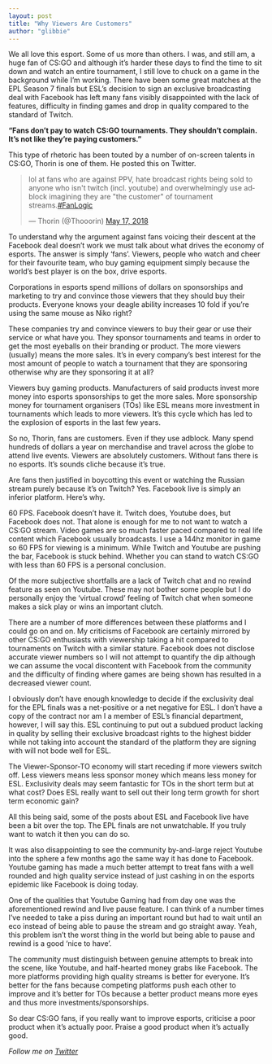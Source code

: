 ```yaml
---
layout: post
title: "Why Viewers Are Customers"
author: "glibbie"
---
```


We all love this esport. Some of us more than others. I was, and still am, a huge fan of CS:GO and although it’s harder these days to find the time to sit down and watch an entire tournament, I still love to chuck on a game in the background while I’m working. There have been some great matches at the EPL Season 7 finals but ESL’s decision to sign an exclusive broadcasting deal with Facebook has left many fans visibly disappointed with the lack of features, difficulty in finding games and drop in quality compared to the standard of Twitch. 

**“Fans don’t pay to watch CS:GO tournaments. They shouldn’t complain. It’s not like they’re paying customers.”**

This type of rhetoric has been touted by a number of on-screen talents in CS:GO, Thorin is one of them. He posted this on Twitter.

<blockquote class="twitter-tweet" data-lang="en"><p lang="en" dir="ltr">lol at fans who are against PPV, hate broadcast rights being sold to anyone who isn&#39;t twitch (incl. youtube) and overwhelmingly use adblock imagining they are &quot;the customer&quot; of tournament streams.<a href="https://twitter.com/hashtag/FanLogic?src=hash&amp;ref_src=twsrc%5Etfw">#FanLogic</a></p>&mdash; Thorin (@Thooorin) <a href="https://twitter.com/Thooorin/status/997226372404785152?ref_src=twsrc%5Etfw">May 17, 2018</a></blockquote>
<script async src="https://platform.twitter.com/widgets.js" charset="utf-8"></script>


To understand why the argument against fans voicing their descent at the Facebook deal doesn’t work we must talk about what drives the economy of esports. The answer is simply ‘fans’. Viewers, people who watch and cheer for their favourite team, who buy gaming equipment simply because the world’s best player is on the box, drive esports. 

Corporations in esports spend millions of dollars on sponsorships and marketing to try and convince those viewers that they should buy their products. Everyone knows your deagle ability increases 10 fold if you’re using the same mouse as Niko right? 

These companies try and convince viewers to buy their gear or use their service or what have you. They sponsor tournaments and teams in order to get the most eyeballs on their branding or product. The more viewers (usually) means the more sales. It’s in every company’s best interest for the most amount of people to watch a tournament that they are sponsoring otherwise why are they sponsoring it at all?

Viewers buy gaming products. Manufacturers of said products invest more money into esports sponsorships to get the more sales. More sponsorship money for tournament organisers (TOs) like ESL means more investment in tournaments which leads to more viewers. It’s this cycle which has led to the explosion of esports in the last few years. 

So no, Thorin, fans are customers. Even if they use adblock. Many spend hundreds of dollars a year on merchandise and travel across the globe to attend live events. Viewers are absolutely customers. Without fans there is no esports. It’s sounds cliche because it’s true. 

Are fans then justified in boycotting this event or watching the Russian stream purely because it’s on Twitch? Yes. Facebook live is simply an inferior platform. Here’s why.

60 FPS. Facebook doesn’t have it. Twitch does, Youtube does, but Facebook does not. That alone is enough for me to not want to watch a CS:GO stream. Video games are so much faster paced compared to real life content which Facebook usually broadcasts. I use a 144hz monitor in game so 60 FPS for viewing is a minimum. While Twitch and Youtube are pushing the bar, Facebook is stuck behind. Whether you can stand to watch CS:GO with less than 60 FPS is a personal conclusion. 

Of the more subjective shortfalls are a lack of Twitch chat and no rewind feature as seen on Youtube. These may not bother some people but I do personally enjoy the ‘virtual crowd’ feeling of Twitch chat when someone makes a sick play or wins an important clutch. 

There are a number of more differences between these platforms and I could go on and on. My criticisms of Facebook are certainly mirrored by other CS:GO enthusiasts with viewership taking a hit compared to tournaments on Twitch with a similar stature. Facebook does not disclose accurate viewer numbers so I will not attempt to quantify the dip although we can assume the vocal discontent with Facebook from the community and the difficulty of finding where games are being shown has resulted in a decreased viewer count. 

I obviously don’t have enough knowledge to decide if the exclusivity deal for the EPL finals was a net-positive or a net negative for ESL. I don’t have a copy of the contract nor am I a member of ESL’s financial department, however, I will say this. ESL continuing to put out a subdued product lacking in quality by selling their exclusive broadcast rights to the highest bidder while not taking into account the standard of the platform they are signing with will not bode well for ESL.

The Viewer-Sponsor-TO economy will start receding if more viewers switch off. Less viewers means less sponsor money which means less money for ESL. Exclusivity deals may seem fantastic for TOs in the short term but at what cost? Does ESL really want to sell out their long term growth for short term economic gain? 

All this being said, some of the posts about ESL and Facebook live have been a bit over the top. The EPL finals are not unwatchable. If you truly want to watch it then you can do so. 

It was also disappointing to see the community by-and-large reject Youtube into the sphere a few months ago the same way it has done to Facebook. Youtube gaming has made a much better attempt to treat fans with a well rounded and high quality service instead of  just cashing in on the esports epidemic like Facebook is doing today. 

One of the qualities that Youtube Gaming had from day one was the aforementioned rewind and live pause feature. I can think of a number times I’ve needed to take a piss during an important round but had to wait until an eco instead of being able to pause the stream and go straight away. Yeah, this problem isn’t the worst thing in the world but being able to pause and rewind is a good ‘nice to have’. 

The community must distinguish between genuine attempts to break into the scene, like Youtube, and half-hearted money grabs like Facebook. The more platforms providing high quality streams is better for everyone. It’s better for the fans because competing platforms push each other to improve and it’s better for TOs because a better product means more eyes and thus more investments/sponsorships. 

So dear CS:GO fans, if you really want to improve esports, criticise a poor product when it’s actually poor. Praise a good product when it’s actually good. 

_Follow me on [Twitter](https://twitter.com/glibcsgo)_